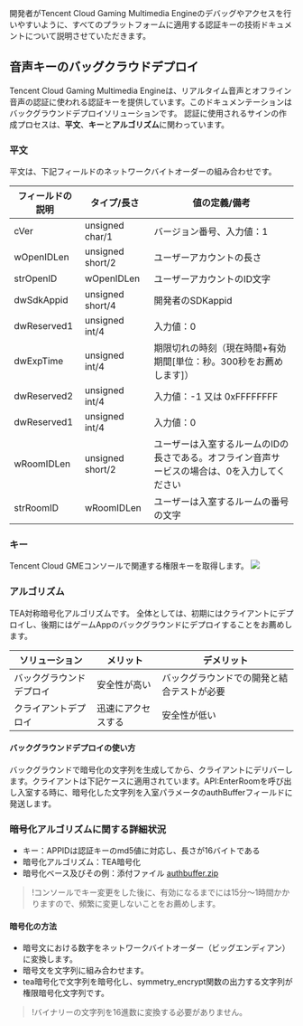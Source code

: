 開発者がTencent Cloud Gaming Multimedia Engineのデバッグやアクセスを行いやすいように、すべてのプラットフォームに適用する認証キーの技術ドキュメントについて説明させていただきます。


## 音声キーのバッグクラウドデプロイ
Tencent Cloud Gaming Multimedia Engineは、リアルタイム音声とオフライン音声の認証に使われる認証キーを提供しています。このドキュメンテーションはバックグラウンドデプロイソリューションです。
認証に使用されるサインの作成プロセスは、**平文**、**キー**と**アルゴリズム**に関わっています。

### 平文
平文は、下記フィールドのネットワークバイトオーダーの組み合わせです。

|フィールドの説明    | タイプ/長さ| 値の定義/備考|
| ---------------- |-------------------|--------------|
| cVer|unsigned char/1|バージョン番号、入力値：1|
| wOpenIDLen|unsigned short/2|ユーザーアカウントの長さ|
| strOpenID|wOpenIDLen|ユーザーアカウントのID文字|
| dwSdkAppid|unsigned short/4|開発者のSDKappid|
| dwReserved1|unsigned int/4|入力値：0|
| dwExpTime|unsigned int/4|期限切れの時刻（現在時間+有効期間[単位：秒。300秒をお薦めします]）|
| dwReserved2|unsigned int/4|入力値：-1 又は 0xFFFFFFFF|
| dwReserved1|unsigned int/4|入力値：0|
| wRoomIDLen|unsigned short/2|ユーザーは入室するルームのIDの長さである。オフライン音声サービスの場合は、0を入力してください|
| strRoomID|wRoomIDLen|ユーザーは入室するルームの番号の文字|

### キー
Tencent Cloud GMEコンソールで関連する権限キーを取得します。
![](https://main.qcloudimg.com/raw/5f360cf9f725960c08db4de4f06068da.png)

### アルゴリズム
TEA対称暗号化アルゴリズムです。
全体としては、初期にはクライアントにデプロイし、後期にはゲームAppのバックグラウンドにデプロイすることをお薦めします。

|ソリューション     | メリット        | デメリット|
| ------------- |-------------|-------------| 
| バックグラウンドデプロイ    |安全性が高い|バックグラウンドでの開発と結合テストが必要|
| クライアントデプロイ     |迅速にアクセスする|安全性が低い|

#### バックグラウンドデプロイの使い方
バックグラウンドで暗号化の文字列を生成してから、クライアントにデリバーします。クライアントは下記ケースに適用されています。API:EnterRoomを呼び出し入室する時に、暗号化した文字列を入室パラメータのauthBufferフィールドに発送します。




### 暗号化アルゴリズムに関する詳細状況
- キー：APPIDは認証キーのmd5値に対応し、長さが16バイトである
- 暗号化アルゴリズム：TEA暗号化
- 暗号化ベース及びその例：添付ファイル [authbuffer.zip](https://main.qcloudimg.com/raw/c8be793e20c85114499f52e0f8c29190.zip)

>!コンソールでキー変更をした後に、有効になるまでには15分～1時間かかりますので、頻繁に変更しないことをお薦めします。



#### 暗号化の方法	
- 暗号文における数字をネットワークバイトオーダー（ビッグエンディアン）に変換します。
- 暗号文を文字列に組み合わせます。
- tea暗号化で文字列を暗号化し、symmetry_encrypt関数の出力する文字列が権限暗号化文字列です。

>!バイナリーの文字列を16進数に変換する必要がありません。


